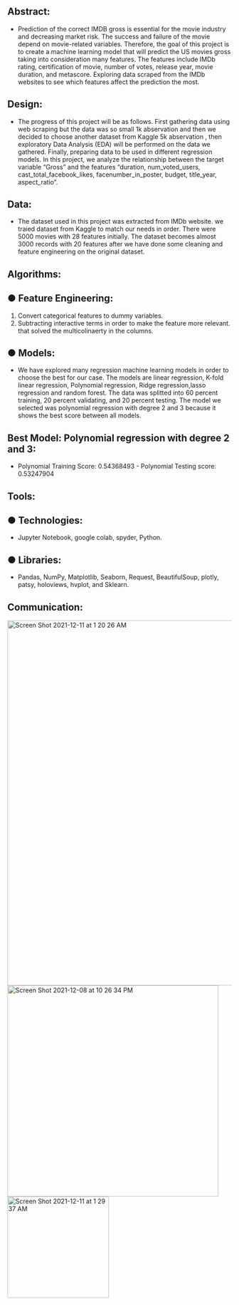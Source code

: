 

## Abstract:


- Prediction of the correct IMDB gross is essential for the movie industry and decreasing market risk. 
  The success and failure of the movie depend on movie-related variables.
  Therefore, the goal of this project is to create a machine learning model that will predict the US movies gross taking into consideration many features.
  The features include IMDb rating, certification of movie, number of votes, release year, movie duration, and metascore. 
  Exploring data scraped from the IMDb websites to see which features affect the prediction the most.


## Design:


- The progress of this project will be as follows.
  First gathering data using web scraping but the data was so small 1k abservation and then we decided to choose another dataset from Kaggle 5k abservation , 
  then exploratory Data Analysis (EDA) will be performed on the data we gathered. Finally, preparing data to be used in different regression models.
  In this project, we analyze the relationship between the target variable “Gross” and the features “duration, num_voted_users, cast_total_facebook_likes, 
  facenumber_in_poster, budget, title_year, aspect_ratio”.


## Data:


- The dataset used in this project was extracted from IMDb website. 
  we traied dataset from Kaggle to match our needs in order. 
  There were 5000 movies with 28 features initially.
  The dataset becomes almost 3000 records with 20 features after we have done some cleaning and feature engineering on the original dataset.
  
  
## Algorithms:

## ● Feature Engineering:

1. Convert categorical features to dummy variables.
2. Subtracting interactive terms in order to make the feature more relevant. that solved the multicolinaerty in the columns.

## ● Models:

- We have explored many regression machine learning models in order to choose the best for our case. 
  The models are linear regression, K-fold linear regression, Polynomial regression, Ridge regression,lasso regression and random forest.
  The data was splitted into 60 percent training, 20 percent validating, and 20 percent testing. The model we selected was polynomial regression with degree 2 and 3 because it shows the best score between all models.


## Best Model: Polynomial regression with degree 2 and 3:

- Polynomial Training Score: 0.54368493 - Polynomial Testing score: 0.53247904


## Tools:

## ● Technologies:

- Jupyter Notebook, google colab, spyder, Python.

## ● Libraries:

- Pandas, NumPy, Matplotlib, Seaborn, Request, BeautifulSoup, plotly, patsy, holoviews, hvplot, and Sklearn.


## Communication:

<img width="820" alt="Screen Shot 2021-12-11 at 1 20 26 AM" src="https://user-images.githubusercontent.com/58592557/145648748-94dee364-dbd7-4046-8f6a-ec58973aff8e.png">

<img width="474" alt="Screen Shot 2021-12-08 at 10 26 34 PM" src="https://user-images.githubusercontent.com/58592557/145648877-e57e6d2c-3987-4649-895e-6664db9031c1.png">

<img width="228" alt="Screen Shot 2021-12-11 at 1 29 37 AM" src="https://user-images.githubusercontent.com/58592557/145650401-93763ae1-c092-4100-9142-80e0ad816ee6.png">

